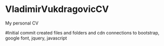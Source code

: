 # VladimirVukdragovicCV
My personal CV

#Initial commit
created files and folders and cdn connections to bootstrap, google font, jquery, javascript
